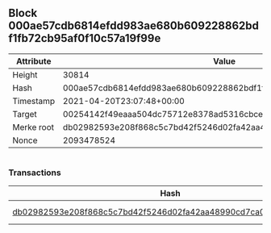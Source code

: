 ## Block 000ae57cdb6814efdd983ae680b609228862bdf1fb72cb95af0f10c57a19f99e

Attribute | Value
--- | ---
Height | 30814
Hash | 000ae57cdb6814efdd983ae680b609228862bdf1fb72cb95af0f10c57a19f99e
Timestamp | 2021-04-20T23:07:48+00:00
Target | 00254142f49eaaa504dc75712e8378ad5316cbcead634704b3734b6271167cc4
Merke root | db02982593e208f868c5c7bd42f5246d02fa42aa48990cd7ca03837befdca072
Nonce | 2093478524

```

```

### Transactions

Hash | Amount
--- | ---
[db02982593e208f868c5c7bd42f5246d02fa42aa48990cd7ca03837befdca072](db02982593e208f868c5c7bd42f5246d02fa42aa48990cd7ca03837befdca072.md) | 10.00000000 SKEPTI 

